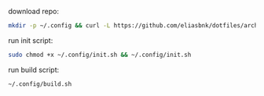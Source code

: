 download repo:
```bash
mkdir -p ~/.config && curl -L https://github.com/eliasbnk/dotfiles/archive/refs/heads/main.zip | bsdtar -xvf- -C ~/.config
```

run init script:
```bash
sudo chmod +x ~/.config/init.sh && ~/.config/init.sh
```

run build script:
```bash
~/.config/build.sh
```
